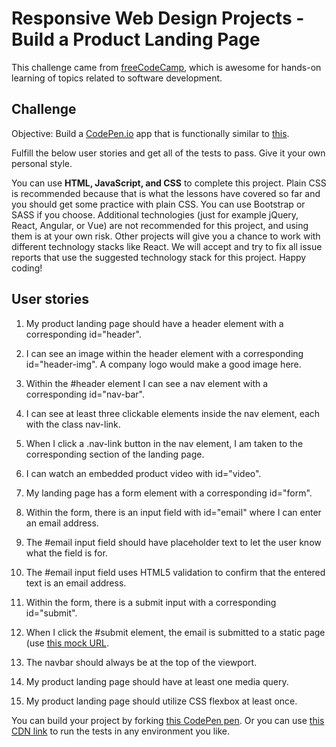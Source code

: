 # Responsive Web Design Projects - Build a Product Landing Page

This challenge came from [freeCodeCamp][fcc], which is awesome for
hands-on learning of topics related to software development.

## Challenge

Objective: Build a [CodePen.io][codepen] app that is functionally similar to
[this][example].

Fulfill the below user stories and get all of the tests to pass. Give it your
own personal style.

You can use __HTML, JavaScript, and CSS__ to complete this project. Plain CSS is
recommended because that is what the lessons have covered so far and you should
get some practice with plain CSS. You can use Bootstrap or SASS if you choose.
Additional technologies (just for example jQuery, React, Angular, or Vue) are
not recommended for this project, and using them is at your own risk. Other
projects will give you a chance to work with different technology stacks like
React. We will accept and try to fix all issue reports that use the suggested
technology stack for this project. Happy coding!


## User stories

1. My product landing page should have a header element with a
corresponding id="header".

2. I can see an image within the header element with a corresponding
id="header-img". A company logo would make a good image here.

3. Within the #header element I can see a nav element with a
corresponding id="nav-bar".

4. I can see at least three clickable elements inside the nav
element, each with the class nav-link.

5.  When I click a .nav-link button in the nav element, I am taken
to the corresponding section of the landing page.

6. I can watch an embedded product video with id="video".

7. My landing page has a form element with a corresponding
id="form".

8. Within the form, there is an input field with id="email" where
I can enter an email address.

9. The #email input field should have placeholder text to let the
user know what the field is for.

10. The #email input field uses HTML5 validation to confirm that
the entered text is an email address.

11. Within the form, there is a submit input with a corresponding
id="submit".

12. When I click the #submit element, the email is submitted to a
static page (use [this mock URL][submitUrl].

13. The navbar should always be at the top of the viewport.

14. My product landing page should have at least one media query.

15. My product landing page should utilize CSS flexbox at least
once.


You can build your project by forking [this CodePen pen][forkMe]. Or you can use
[this CDN link][tests] to run the tests in any environment you like.


[fcc]: https://www.freecodecamp.org/
[codepen]: https://codepen.io
[example]: https://codepen.io/freeCodeCamp/full/RKRbwL.
[submitUrl]: https://www.freecodecamp.com/email-submit
[forkMe]: https://codepen.io/freeCodeCamp/pen/MJjpwO
[tests]: https://cdn.freecodecamp.org/testable-projects-fcc/v1/bundle.js
